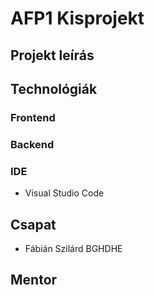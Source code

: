 # AFP1 Kisprojekt

## Projekt leírás

## Technológiák

### Frontend

### Backend

### IDE
- Visual Studio Code

## Csapat
- Fábián Szilárd BGHDHE

## Mentor
